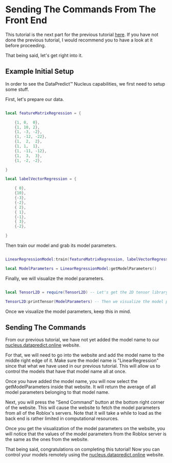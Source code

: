 # Sending The Commands From The Front End

This tutorial is the next part for the previous tutorial [here](SettingUpTheCodesForTheRobloxServer.md). If you have not done the previous tutorial, I would recommend you to have a look at it before proceeding.

That being said, let's get right into it.

## Example Initial Setup

In order to see the DataPredict™ Nucleus capabilities, we first need to setup some stuff.

First, let's prepare our data.

```lua

local featureMatrixRegression = {

	{1, 0,  0},
	{1, 10, 2},
	{1, -3, -2},
	{1, -12, -22},
	{1,  2,  2},
	{1, 1,  1},
	{1, -11, -12},
	{1,  3,  3},
	{1, -2, -2},

}

local labelVectorRegression = {

	{ 0},
	{10},
	{-3},
	{-2},
	{ 2},
	{ 1},
	{-1},
	{ 3},
	{-2},

}

```

Then train our model and grab its model parameters.

```lua

LinearRegressionModel:train(featureMatrixRegression, labelVectorRegression)

local ModelParameters = LinearRegressionModel:getModelParameters()

```

Finally, we will visualize the model parameters.

```lua

local TensorL2D = require(TensorL2D) -- Let's get the 2D tensor library.

TensorL2D:printTensor(ModelParameters) -- Then we visualize the model parameters.

```

Once we visualize the model parameters, keep this in mind.

## Sending The Commands

From our previous tutorial, we have not yet added the model name to our [nucleus.datapredict.online](https://nucleus.datapredict.online) website.

For that, we will need to go into the website and add the model name to the middle right edge of it. Make sure the model name is "LinearRegression" since that what we have used in our previous tutorial. This will allow us to control the models that have that model name all at once.

Once you have added the model name, you will now select the getModelParameters inside that website. It will return the average of all model parameters belonging to that model name.

Next, you will press the "Send Command" button at the bottom right corner of the website. This will cause the website to fetch the model parameters from all of the Roblox's servers. Note that it will take a while to load as the back end is rather limited in computational resources.

Once you get the visualization of the model parameters on the website, you will notice that the values of the model parameters from the Roblox server is the same as the ones from the website.

That being said, congratulations on completing this tutorial! Now you can control your models remotely using the [nucleus.datapredict.online](https://nucleus.datapredict.online) website.